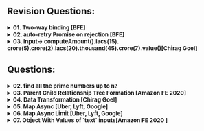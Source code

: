 ## Revision Questions:
<details >
 <summary style="font-size: small; font-weight: bold">01. Two-way binding [BFE]</summary>

###### r01

**Question:**

Let's do some simple two-way binding.

Please create a function `model(state, element)`, to bind `state.value` to the HTMLInputElement `element`.

```js
const input = document.createElement('input')
const state = { value: 'BFE' }
model(state, input)

console.log(input.value) // 'BFE'
state.value = 'dev'
console.log(input.value) // 'dev'
input.value = 'BFE.dev'
input.dispatchEvent(new Event('change'))
console.log(state.value) // 'BFE.dev'
```
https://bigfrontend.dev/problem/two-way-binding

**Solution:**

```js
function model(state, input){
    input.value = state.value;

    /**
     * Here whenever we set or get the value of object `state` and key `value`
     * then below function will be called which can then be used to update the `input` value
     */
    Object.defineProperty(state, 'value', {
        get(){
            console.log("get called: ");
            /**
             * Below return will send you in infinite loop because each time
             * you do state.value it will call this get method and it will
             * keep calling itself
             *
             * return state.value
             */
            return input.value;
        },
        set(new_value) {
            console.log("set called: ");
            input.value = new_value;
        }
    })

    /**
     * Below eventlistner just listen to `change` event of `input`
     * and update the value of object `state` and key `value`
     */
    input.addEventListener('change',(event) => {
        state.value = event.target.value;
    })
}
```
</details>




<details >
 <summary style="font-size: small; font-weight: bold">02. auto-retry Promise on rejection [BFE]</summary>

###### r02

**Question:**

For a web application, fetching API data is a common task.

But the API calls might fail because of Network problems. Usually we could show a screen for Network Error and ask users to retry.

One approach to handle this is auto retry when network error occurs.

You are asked to create a `fetchWithAutoRetry(fetcher, count)`, which automatically fetch again when error happens, until the maximum count is met.

For the problem here, there is no need to detect network error, you can just retry on all promise rejections.

https://bigfrontend.dev/problem/retry-promise-on-rejection


**Solution-1:**

```js

function fetchWithAutoRetry(fetcher, maximumRetryCount) {

    return new Promise((resolve, reject) => {
        let count = 0;

        const callFetcher = () => {
            /**
             * 1. Note that fetcher return Promise hence executing is important
             * 2. Here we could have did just `fetcher().then((data) => { ... })`
             * but we have to check whether `fetcher()` is `Promise` or not
             * Hence using `Promise.resolve(fetcher())`
             */
            return Promise.resolve(fetcher()).then((resp) => {
                    resolve(resp);
                    return;
                },
                (error) => {
                    if(count === maximumRetryCount){
                        reject(error);
                        return;
                    }
                    else
                        callFetcher();

                    console.log("Tried " + count + " times");
                    count++;
                });
        };

        callFetcher();
    });

}


const fetcher = () => {
    return new Promise((resolve, reject) => {
        const random = Math.random()
        console.log("random: " + random);

        if(random > 0.5){
            resolve(1);
        }
        else{
            reject(new Error("Error executing P2"))
        }
    })
}

(async function a() {
    try{
        await fetchWithAutoRetry(fetcher, 3)
    }
    catch (e) {
        console.log(e)
    }
})()

```

**Solution-2:**

```js
/**
 * @param {() => Promise<any>} fetcher
 * @param {number} maximumRetryCount
 * @return {Promise<any>}
 */
function fetchWithAutoRetry(fetcher, maximumRetryCount) {
  return fetcher().catch((error) => {
    if(maximumRetryCount === 0)
      throw error;
    else
      return fetchWithAutoRetry(fetcher, maximumRetryCount - 1);
  })
}
```
</details>




<details >
 <summary style="font-size: small; font-weight: bold">
03. Input->
computeAmount().Iacs(15).
crore(5).crore(2).lacs(20).thousand(45).crore(7).value()[Chirag Goel]
</summary>

###### r03.

### Always prefer using Normal function over Arrow function as it might get sometime tricky since it will run in Global Execution Context if not created correctly

**1. Solution-1**

**i. Using Class**

```js
class ComputeAmount {
    constructor(amount) {
        this.totalAmount = amount;
    }

    lac(multiplier) {
        this.totalAmount += multiplier * 100000;
        return this;
    }

    value() {
        return this.totalAmount;
    }
}

console.log("computeAmount : ", new ComputeAmount(0).lac(2).lac(2).value());

```

**ii. Using Constructor Function**
```js
function ComputeAmount(amount){
    this.totalAmount = amount;

    this.lac = function (multiplier){
        this.totalAmount += multiplier*100000;
        return this;
    }

    this.value = () => {
        return this.totalAmount;
    }
}

console.log("computeAmount : ", new ComputeAmount(0).lac(2).lac(2).value());
```


Here everything is stored inside local `this` which is pointing to (`Object`)instance
of `ComputeAmount` constructor function
![img_101.png](img_101.png)

When instance of `ComputeAmount` is created, any function inside that instance 
be it Normal or Arrow function will run inside same execution context of `ComputeAmount` instance.
Hence `this` points to `ComputeAmount` instance irrespective of type of function used.
![img_7.png](img_7.png)

**2. Solution-2**

```js
function computeAmount(amount){
    this.totalAmount = amount;

    this.lac = (multiplier) => {
        this.totalAmount += multiplier*100000;
        return this;
    }

    this.value = () => {
        return this.totalAmount;
    }

    return this;
}


console.log("computeAmount : ", computeAmount(0).lac(2).lac(2).value());
```

- This solution also yields the same result, which is more accurate to what question asked
- It has a same result because here we're explicitly returning `this` alike creating new instance
  from constructor function which on using `new` keyword create empty object which is assigned
  to `this` and returned
- Here `this` points to `window` object because it is not instance of anything
- Also, it does not matter whether `lac` function is normal or arrow both will return a same result

![img_102.png](img_102.png)
![img_103.png](img_103.png)
![img_104.png](img_104.png)

Referred Video: https://youtu.be/_tNErId8xlc?si=t8fEbbGmefLTogd-&t=126


**3. Solution-3(Using Factor Function):** 

**i. Normal Function:**
```js
function createComputeAmount(amount) {
    let totalAmount = amount;

    return {
        lac(multiplier){
            totalAmount += multiplier * 100000;
            return this;  // Return the object itself for chaining
        },
        value() {
            return totalAmount;
        }
    };
}

const computeAmount = createComputeAmount(0).lac(2).lac(2).value();
console.log("computeAmount:", computeAmount);
```

**ii. Arrow Function**

❌❌ Below Arrow function do not works
```js
function createComputeAmount(amount) {
    let totalAmount = amount;

    return {
        lac: (multiplier) => {
            totalAmount += multiplier * 100000;
            return this;  // Return the object itself for chaining
        },
        value() {
            return totalAmount;
        }
    };
}

const computeAmount = createComputeAmount(0).lac(2).lac(2).value();
console.log("computeAmount:", computeAmount);
```
![img_3.png](img_3.png)
![img_4.png](img_4.png)

This gives error because first `lac()` function return `this` which is pointing to 
`Global Execution Context` i.e window. Therefore after running first `lac()` function
whole returned object by `createComputeAmount` will be removed from Global Execution Context
and hence we get error `TypeError: createComputeAmount(...).lac(...).lac is not a function`
on accessing second `lac()` function.

✅ Below will work
```js
function createComputeAmount(amount) {
    let totalAmount = amount;

    const obj = {
        lac: (multiplier) => {
            totalAmount += multiplier * 100000;
            return obj;  // Return the object itself for chaining
        },
        value() {
            return totalAmount;
        }
    };

    return obj;
}

const computeAmount = createComputeAmount(0).lac(2).lac(2).value();
console.log("computeAmount:", computeAmount);
```

Here we are explicitly returning newly created `obj` object therefore all next call
of `lac()` function will return newly created object with value of `totalAmount` stored in
closure of `obj` object.

First Step
![img_5.png](img_5.png)
Final Step
![img_6.png](img_6.png)
</details>



## Questions:

<details >
 <summary style="font-size: small; font-weight: bold">02. find all the prime numbers up to n?</summary>

###### 02

```js
function isPrime(num) { 
    for (let i = 2; i <= Math.sqrt(num); i++) { 
        if (num % i === 0) { 
            return false; 
        } 
    } 
    return num > 1; 
} 
  
function printPrimeNumbers(n) { 
    for (let i = 2; i <= n; i++) { 
        if (isPrime(i)) { 
            console.log(i); 
        } 
    } 
} 
  
printPrimeNumbers(100);
```
</details>



<details >
 <summary style="font-size: small; font-weight: bold">03. Parent Child Relationship Tree Formation [Amazon FE 2020]</summary>

###### 03

1. https://leetcode.com/discuss/interview-question/847073/amazon-phone-front-end-engineer
2. Similar like above: https://leetcode.com/discuss/interview-experience/508233/amazon-sde1-front-end-feb-2020-rejected
<details >
 <summary style="font-size: small; font-weight: bold">Question</summary>

Given a series of child-parent relations like
```js
['dog', 'mammal'],
["shark, fish"],
["cat", "mammal"],
["mammal", "animal"],
['fish', 'animal']
```


capture the relationship of these entities so you can print the
relationships in a nested format at any point.

Notes:

Siblings may be returned in any order.
Your add function will be called multiple times to add relationships
Example Outputs (any are valid):

```js
Option 1:
animal
  fish
    shark
  mammal
    dog
    cat

Option 2:
{
  "value": "animal",
  "children": [
    {
      "value": "fish",
      "children": [
        {
          "value": "shark",
          "children": []
        }
      ]
    },
    {
      "value": "mammal",
      "children": [
        {
          "value": "dog",
          "children": []
        },
        {
          "value": "cat",
          "children": []
        }
      ]
    }
  ]
}

Option 3:
{
  "animal": {
    "fish": {
      "shark": {}
    },
    "mammal": {
      "cat": {},
      "dog": {}
    }
  }
}
```
</details>


<details >
 <summary style="font-size: small; font-weight: bold">Solution</summary>

```js
class TreeNode{
    constructor(val) {
        this.value = val;
        this.children = [];
    }

    addChild(child){
        this.children.push(child);
    }

    print(prefix = ' '){
        console.log(prefix + this.value);
        this.children.forEach((child) => child.print(prefix + ' '));
    }
}


class Hierarchy{
    constructor() {
        this.node = {};
        this.root = null;
    }

    addRelationship(child, parent){
        if(!this.node[child]){
            this.node[child] = new TreeNode(child);
        }

        if(!this.node[parent]){
            this.node[parent] = new TreeNode(parent);
        }

        this.node[parent].addChild(this.node[child]);

        /* Here we are trying to get the root of the tree,
        if there is no root then we assign the current parent, or
         if the current root is equal to the child, then we need to update
        our root with its parent
        */
        if(!this.root || this.root === this.node[child]){
            this.root = this.node[parent];
        }
    }


    printHierarchy(){
        if(this.root){
            this.root.print();
        }
        else{
            console.log("No tree possible");
        }
    }
}


// Example Usage
const hierarchy = new Hierarchy();
hierarchy.addRelationship('dog', 'mammal');
hierarchy.addRelationship('cat', 'mammal');
hierarchy.addRelationship('mammal', 'animal');
hierarchy.addRelationship('whitesheep', 'sheep');
hierarchy.addRelationship('shark', 'fish');
hierarchy.addRelationship('fish', 'animal');
hierarchy.addRelationship('sheep', 'mammal');
hierarchy.addRelationship('sparrow', 'bird');
hierarchy.addRelationship('blacksheep', 'sheep');

hierarchy.printHierarchy();

```
</details>

</details>



<details >
 <summary style="font-size: small; font-weight: bold">04. Data Transformation [Chirag Goel]</summary>

###### 04
https://youtu.be/uhtmTe26rqo?si=wAEuFy8zBopNpB8E&t=284
<details >
 <summary style="font-size: small; font-weight: bold">Question</summary>

Write a function given input, give below output

```js
const input = [
    {
        key: 'sample1',
        data: 'data1',
    },
    {
        key: 'sample1',
        data: 'data2'
    },
    {
        key: 'sample1',
        data: 'data3'
    },
    {
        key: 'sample2',
        data: 'data2',
    },
    {
        key: 'sample3',
        data: 'data3',
    },
]

const output =
    {
        'sample1': [
            {
                key: 'sample1',
                data: 'data1',
            },
            {
                key: 'sample1',
                data: 'data2'
            },
            {
                key: 'sample1',
                data: 'data3'
            }
        ],
        'sample2': [
            {
                key: 'sample2',
                data: 'data2',
            }
        ],
        'sample3': [
            {
                key: 'sample3',
                data: 'data3',
            }
        ]
    }


```
</details>

<details >
 <summary style="font-size: small; font-weight: bold">Solution</summary>

```js
function transform(input){
    let output = {};

    for(let item of input){
        if(output[item.key]){
            output[item.key].push(item);
        }
        else{
            output[item.key] = [item];
        }
    }

    console.log("Output : ", output);
}

transform(input);

```
</details>
</details>


<details >
 <summary style="font-size: small; font-weight: bold">05. Map Async [Uber, Lyft, Google]</summary>

###### 05

Question:
https://www.greatfrontend.com/questions/javascript/map-async
![img.png](img.png)

My Solution:

```js
export default function mapAsync(iterable, callbackFn) {
  let res = [];

  return new Promise((resolve, reject) => {
    let yetToResolve = iterable.length;

    if(yetToResolve === 0)
      resolve(res);

    for(let i = 0; i < iterable.length; i++){
      const value = iterable[i];
      Promise.resolve(callbackFn(value)).then((response) => {
        yetToResolve--;
        res[i] = response;

        if(yetToResolve === 0)
          resolve(res);
      }, (error) => {
        reject(error);
      })
    }
  })
}
```

Refer Concept [04-js-concept/polyfills/readme.md -> Promise.all() [GreatFrontend Edge Cases]](../../1-important-concept/04-js-concept/polyfills/readme.md)


Small Clean Solution:

```ts
export default function mapAsync<T, U>(
  iterable: Array<T>,
  callbackFn: (value: T) => Promise<U>,
): Promise<Array<U>> {
  return Promise.all(iterable.map(callbackFn));
}
```
</details>



<details >
 <summary style="font-size: small; font-weight: bold">06. Map Async Limit [Uber, Lyft, Google]</summary>

###### 06
https://www.greatfrontend.com/questions/javascript/map-async-limit
![img_1.png](img_1.png)

![img_2.png](img_2.png)
- **Sequential:** A sequential (one at a time) approach will certainly stay within the concurrency limit, but is extremely slow and not utilizing the fact that we can have concurrent async tasks.
- **Chunks:** The chunks approach improves the concurrency but it waits for all items in the current chunk to be completed before moving on to the next. If there's a task that is much slower than the rest, there will be idle cycles and the available limit is not fully-utilized.
- **Chunkless:** The most efficient approach is to immediately start processing the next item when an item is completed. This ensures that there are always size ongoing async tasks (when there are unprocessed items) and the available limit is fully-utilized.

❌Solution(Sequential):

```ts
export default function mapAsyncLimit<T, U>(
  iterable: Array<T>,
  callbackFn: (value: T) => Promise<U>,
  size: number = Infinity,
): Promise<Array<U>> {
  return new Promise((resolve, reject) => {
    const results: Array<U> = [];

    function processItem(index: number) {
      if (index === iterable.length) {
        resolve(results);
      }

      return callbackFn(iterable[index])
        .then((result) => {
          results.push(result);
          processItem(index + 1);
        })
        .catch(reject);
    }

    return processItem(0);
  });
}

```

✅Solution(Chunks):
```js
export default async function mapAsyncLimit(iterable, callbackFn, size = Infinity) {
  const res = [];
  const len = iterable.length;

  if(len === 0)
    return res;

  for(let i = 0; i < len; i += size){
    const response = await Promise.all(iterable.slice(i, i + size).map(callbackFn));

    res.push(...response);
  }

  return res;
}
```

✅Solution(Chunkless):

Don't need to go through this while revising the code
```js
export default function mapAsyncLimit<T, U>(
  iterable: Array<T>,
  callbackFn: (value: T) => Promise<U>,
  size: number = Infinity,
): Promise<Array<U>> {
  return new Promise((resolve, reject) => {
    const results: Array<U> = [];
    let nextIndex = 0;
    let resolved = 0;

    if (iterable.length === 0) {
      resolve(results);
      return;
    }

    async function processItem(index: number) {
      nextIndex++;
      try {
        const result = await callbackFn(iterable[index]);
        results[index] = result;
        resolved++;

        if (resolved === iterable.length) {
          resolve(results);
          return;
        }

        if (nextIndex < iterable.length) {
          processItem(nextIndex);
        }
      } catch (err) {
        reject(err);
      }
    }

    for (let i = 0; i < Math.min(iterable.length, size); i++) {
      processItem(i);
    }
  });
}
```

For other solution using `then` instead of `await` check GreatFrontend solutions
</details>





<details >
 <summary style="font-size: small; font-weight: bold">07. Object With Values of `text` inputs[Amazon FE 2020 ]</summary>

###### 07

https://leetcode.com/discuss/interview-question/573751/Amazon-FEE-Phone-Screen
![img_8.png](img_8.png)

**Solution:** 

```js
function getValues(id) {
	let element = document.querySelector(`#${id}`);
  let inputs = element.querySelectorAll('input[type="text"]');
  let obj = {};

  for(let input of inputs) {
  	let inputValue = input.value;
  	let names = input.name.split('.');
		let tmpObject = obj;
    
    for (let i = 0; i < names.length; i++) {
    	 tmpObject[names[i]] = {...tmpObject[names[i]]};
       if (i === names.length - 1) {
         tmpObject[names[i]] = inputValue;
       } else {
         tmpObject = tmpObject[names[i]];
       }
     }
  }

  return obj;
}

getValues('parent');
```
</details>
